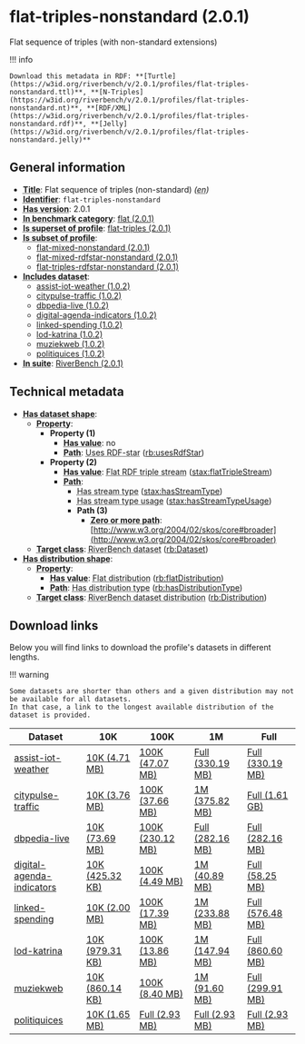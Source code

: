 # flat-triples-nonstandard (2.0.1)

Flat sequence of triples (with non-standard extensions)

!!! info

    Download this metadata in RDF: **[Turtle](https://w3id.org/riverbench/v/2.0.1/profiles/flat-triples-nonstandard.ttl)**, **[N-Triples](https://w3id.org/riverbench/v/2.0.1/profiles/flat-triples-nonstandard.nt)**, **[RDF/XML](https://w3id.org/riverbench/v/2.0.1/profiles/flat-triples-nonstandard.rdf)**, **[Jelly](https://w3id.org/riverbench/v/2.0.1/profiles/flat-triples-nonstandard.jelly)**



## General information

- **<abbr title="A name given to the resource.">Title</abbr>**: Flat sequence of triples (non-standard) _(<abbr title="English">en</abbr>)_
- **<abbr title="An unambiguous reference to the resource within a given context.">Identifier</abbr>**: `flat-triples-nonstandard`
- **<abbr title="Version tag of an artifact">Has version</abbr>**: 2.0.1
- **<abbr title="Indicates that the subject (either a task or a profile) is in benchmark category. This property is functional (each task/profile must be in exactly one benchmark category).">In benchmark category</abbr>**: [flat (2.0.1)](https://w3id.org/riverbench/v/2.0.1/categories/flat)
- **<abbr title="Indicates that this profile contains all datasets of the other profile">Is superset of profile</abbr>**: [flat-triples (2.0.1)](https://w3id.org/riverbench/v/2.0.1/profiles/flat-triples)
- **<abbr title="Indicates that this profile's datasets are all in the other profile">Is subset of profile</abbr>**: 
    - [flat-mixed-nonstandard (2.0.1)](https://w3id.org/riverbench/v/2.0.1/profiles/flat-mixed-nonstandard)
    - [flat-mixed-rdfstar-nonstandard (2.0.1)](https://w3id.org/riverbench/v/2.0.1/profiles/flat-mixed-rdfstar-nonstandard)
    - [flat-triples-rdfstar-nonstandard (2.0.1)](https://w3id.org/riverbench/v/2.0.1/profiles/flat-triples-rdfstar-nonstandard)
- **<abbr title="Indicates which datasets are included in the profile">Includes dataset</abbr>**: 
    - [assist-iot-weather (1.0.2)](https://w3id.org/riverbench/datasets/assist-iot-weather/1.0.2)
    - [citypulse-traffic (1.0.2)](https://w3id.org/riverbench/datasets/citypulse-traffic/1.0.2)
    - [dbpedia-live (1.0.2)](https://w3id.org/riverbench/datasets/dbpedia-live/1.0.2)
    - [digital-agenda-indicators (1.0.2)](https://w3id.org/riverbench/datasets/digital-agenda-indicators/1.0.2)
    - [linked-spending (1.0.2)](https://w3id.org/riverbench/datasets/linked-spending/1.0.2)
    - [lod-katrina (1.0.2)](https://w3id.org/riverbench/datasets/lod-katrina/1.0.2)
    - [muziekweb (1.0.2)](https://w3id.org/riverbench/datasets/muziekweb/1.0.2)
    - [politiquices (1.0.2)](https://w3id.org/riverbench/datasets/politiquices/1.0.2)
- **<abbr title="Indicates the benchmark suite to which a dataset or profile belongs">In suite</abbr>**: [RiverBench (2.0.1)](https://w3id.org/riverbench/v/2.0.1)

## Technical metadata

- **<abbr title="Specifies the SHACL shape of distributions that are allowed in a given benchmark profile.">Has dataset shape</abbr>**: 
    - **<abbr title="Links a shape to its property shapes.">Property</abbr>**:     
        - **Property (1)**    
            - **<abbr title="Specifies a value that must be among the value nodes.">Has value</abbr>**: no
            - **<abbr title="Specifies the property path of a property shape.">Path</abbr>**: <abbr title="Whether the dataset uses RDF-star features.">Uses RDF-star</abbr> ([rb:usesRdfStar](https://w3id.org/riverbench/schema/metadata#usesRdfStar))
        - **Property (2)**    
            - **<abbr title="Specifies a value that must be among the value nodes.">Has value</abbr>**: <abbr title="A flat RDF triple stream is a flat RDF stream whose elements are triples.">Flat RDF triple stream</abbr> ([stax:flatTripleStream](https://w3id.org/stax/ontology#flatTripleStream))
            - **<abbr title="Specifies the property path of a property shape.">Path</abbr>**:     
                - <abbr title="For an RDF stream type usage, this property indicates which stream type is used.">Has stream type</abbr> ([stax:hasStreamType](https://w3id.org/stax/ontology#hasStreamType))
                - <abbr title="Inverse of stax:isUsageOf – indicates that the subject is related to a usage of an RDF stream type.  The subject for this property can be for example a published stream on the Web (e.g., vocals:RDFStream) or a scientific publication that discusses a usage of an RDF stream type.">Has stream type usage</abbr> ([stax:hasStreamTypeUsage](https://w3id.org/stax/ontology#hasStreamTypeUsage))
                - **Path (3)**    
                    - **<abbr title="The (single) value of this property represents a path that is matched zero or more times.">Zero or more path</abbr>**: [http://www.w3.org/2004/02/skos/core#broader](http://www.w3.org/2004/02/skos/core#broader)
    - **<abbr title="Links a shape to a class, indicating that all instances of the class must conform to the shape.">Target class</abbr>**: <abbr title="A dataset in the RiverBench benchmark suite">RiverBench dataset</abbr> ([rb:Dataset](https://w3id.org/riverbench/schema/metadata#Dataset))
- **<abbr title="Specifies the SHACL shape of distributions that are allowed in a given benchmark profile.">Has distribution shape</abbr>**: 
    - **<abbr title="Links a shape to its property shapes.">Property</abbr>**:     
        - **<abbr title="Specifies a value that must be among the value nodes.">Has value</abbr>**: <abbr title="The dataset is distributed as a single flat file.">Flat distribution</abbr> ([rb:flatDistribution](https://w3id.org/riverbench/schema/metadata#flatDistribution))
        - **<abbr title="Specifies the property path of a property shape.">Path</abbr>**: <abbr title="Indicates the type of RiverBench dataset distribution">Has distribution type</abbr> ([rb:hasDistributionType](https://w3id.org/riverbench/schema/metadata#hasDistributionType))
    - **<abbr title="Links a shape to a class, indicating that all instances of the class must conform to the shape.">Target class</abbr>**: <abbr title="A distribution of a dataset in the RiverBench benchmark suite.">RiverBench dataset distribution</abbr> ([rb:Distribution](https://w3id.org/riverbench/schema/metadata#Distribution))


## Download links

Below you will find links to download the profile's datasets in different lengths.

!!! warning

    Some datasets are shorter than others and a given distribution may not be available for all datasets.
    In that case, a link to the longest available distribution of the dataset is provided.

Dataset | 10K | 100K | 1M | Full
--- | --- | --- | --- | ---
[assist-iot-weather](https://w3id.org/riverbench/datasets/assist-iot-weather/1.0.2) | [10K (4.71 MB)](https://w3id.org/riverbench/datasets/assist-iot-weather/1.0.2/files/flat_10K.nt.gz) | [100K (47.07 MB)](https://w3id.org/riverbench/datasets/assist-iot-weather/1.0.2/files/flat_100K.nt.gz) | [Full (330.19 MB)](https://w3id.org/riverbench/datasets/assist-iot-weather/1.0.2/files/flat_full.nt.gz) | [Full (330.19 MB)](https://w3id.org/riverbench/datasets/assist-iot-weather/1.0.2/files/flat_full.nt.gz)
[citypulse-traffic](https://w3id.org/riverbench/datasets/citypulse-traffic/1.0.2) | [10K (3.76 MB)](https://w3id.org/riverbench/datasets/citypulse-traffic/1.0.2/files/flat_10K.nt.gz) | [100K (37.66 MB)](https://w3id.org/riverbench/datasets/citypulse-traffic/1.0.2/files/flat_100K.nt.gz) | [1M (375.82 MB)](https://w3id.org/riverbench/datasets/citypulse-traffic/1.0.2/files/flat_1M.nt.gz) | [Full (1.61 GB)](https://w3id.org/riverbench/datasets/citypulse-traffic/1.0.2/files/flat_full.nt.gz)
[dbpedia-live](https://w3id.org/riverbench/datasets/dbpedia-live/1.0.2) | [10K (73.69 MB)](https://w3id.org/riverbench/datasets/dbpedia-live/1.0.2/files/flat_10K.nt.gz) | [100K (230.12 MB)](https://w3id.org/riverbench/datasets/dbpedia-live/1.0.2/files/flat_100K.nt.gz) | [Full (282.16 MB)](https://w3id.org/riverbench/datasets/dbpedia-live/1.0.2/files/flat_full.nt.gz) | [Full (282.16 MB)](https://w3id.org/riverbench/datasets/dbpedia-live/1.0.2/files/flat_full.nt.gz)
[digital-agenda-indicators](https://w3id.org/riverbench/datasets/digital-agenda-indicators/1.0.2) | [10K (425.32 KB)](https://w3id.org/riverbench/datasets/digital-agenda-indicators/1.0.2/files/flat_10K.nt.gz) | [100K (4.49 MB)](https://w3id.org/riverbench/datasets/digital-agenda-indicators/1.0.2/files/flat_100K.nt.gz) | [1M (40.89 MB)](https://w3id.org/riverbench/datasets/digital-agenda-indicators/1.0.2/files/flat_1M.nt.gz) | [Full (58.25 MB)](https://w3id.org/riverbench/datasets/digital-agenda-indicators/1.0.2/files/flat_full.nt.gz)
[linked-spending](https://w3id.org/riverbench/datasets/linked-spending/1.0.2) | [10K (2.00 MB)](https://w3id.org/riverbench/datasets/linked-spending/1.0.2/files/flat_10K.nt.gz) | [100K (17.39 MB)](https://w3id.org/riverbench/datasets/linked-spending/1.0.2/files/flat_100K.nt.gz) | [1M (233.88 MB)](https://w3id.org/riverbench/datasets/linked-spending/1.0.2/files/flat_1M.nt.gz) | [Full (576.48 MB)](https://w3id.org/riverbench/datasets/linked-spending/1.0.2/files/flat_full.nt.gz)
[lod-katrina](https://w3id.org/riverbench/datasets/lod-katrina/1.0.2) | [10K (979.31 KB)](https://w3id.org/riverbench/datasets/lod-katrina/1.0.2/files/flat_10K.nt.gz) | [100K (13.86 MB)](https://w3id.org/riverbench/datasets/lod-katrina/1.0.2/files/flat_100K.nt.gz) | [1M (147.94 MB)](https://w3id.org/riverbench/datasets/lod-katrina/1.0.2/files/flat_1M.nt.gz) | [Full (860.60 MB)](https://w3id.org/riverbench/datasets/lod-katrina/1.0.2/files/flat_full.nt.gz)
[muziekweb](https://w3id.org/riverbench/datasets/muziekweb/1.0.2) | [10K (860.14 KB)](https://w3id.org/riverbench/datasets/muziekweb/1.0.2/files/flat_10K.nt.gz) | [100K (8.40 MB)](https://w3id.org/riverbench/datasets/muziekweb/1.0.2/files/flat_100K.nt.gz) | [1M (91.60 MB)](https://w3id.org/riverbench/datasets/muziekweb/1.0.2/files/flat_1M.nt.gz) | [Full (299.91 MB)](https://w3id.org/riverbench/datasets/muziekweb/1.0.2/files/flat_full.nt.gz)
[politiquices](https://w3id.org/riverbench/datasets/politiquices/1.0.2) | [10K (1.65 MB)](https://w3id.org/riverbench/datasets/politiquices/1.0.2/files/flat_10K.nt.gz) | [Full (2.93 MB)](https://w3id.org/riverbench/datasets/politiquices/1.0.2/files/flat_full.nt.gz) | [Full (2.93 MB)](https://w3id.org/riverbench/datasets/politiquices/1.0.2/files/flat_full.nt.gz) | [Full (2.93 MB)](https://w3id.org/riverbench/datasets/politiquices/1.0.2/files/flat_full.nt.gz)